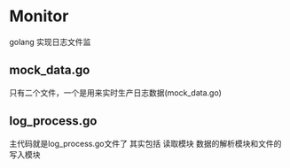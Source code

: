 # Monitor
golang 实现日志文件监
## mock_data.go
只有二个文件，一个是用来实时生产日志数据(mock_data.go)
## log_process.go
主代码就是log_process.go文件了
其实包括 读取模块 数据的解析模块和文件的写入模块

